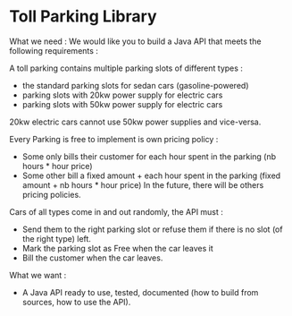 Toll Parking Library
====================
What we need :
We would like you to build a Java API that meets the following requirements :

A toll parking contains multiple parking slots of different types :
 - the standard parking slots for sedan cars (gasoline-powered)
 - parking slots with 20kw power supply for electric cars
 - parking slots with 50kw power supply for electric cars

20kw electric cars cannot use 50kw power supplies and vice-versa.

Every Parking is free to implement is own pricing policy :
 - Some only bills their customer for each hour spent in the parking (nb hours * hour price)
 - Some other bill a fixed amount + each hour spent in the parking (fixed amount + nb hours * hour
	price)
In the future, there will be others pricing policies.


Cars of all types come in and out randomly, the API must :
 - Send them to the right parking slot or     refuse them if there is no slot (of the right type) left.
 - Mark the parking slot as Free when the car leaves it
 - Bill the customer when the car leaves.

What we want :
 - A Java API ready to use, tested, documented (how to build from sources, how to use the API).

